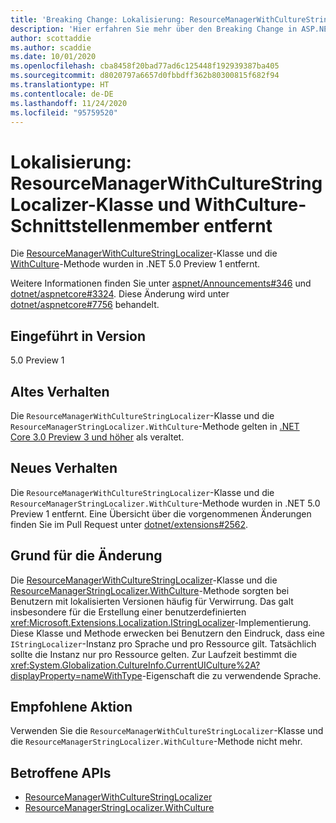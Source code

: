 ```yaml
---
title: 'Breaking Change: Lokalisierung: ResourceManagerWithCultureStringLocalizer-Klasse und WithCulture-Schnittstellenmember entfernt'
description: 'Hier erfahren Sie mehr über den Breaking Change in ASP.NET Core 5.0 mit dem Titel „Lokalisierung: ResourceManagerWithCultureStringLocalizer-Klasse und WithCulture-Schnittstellenmember entfernt'
author: scottaddie
ms.author: scaddie
ms.date: 10/01/2020
ms.openlocfilehash: cba8458f20bad77ad6c125448f192939387ba405
ms.sourcegitcommit: d8020797a6657d0fbbdff362b80300815f682f94
ms.translationtype: HT
ms.contentlocale: de-DE
ms.lasthandoff: 11/24/2020
ms.locfileid: "95759520"
---
```

# <a name="localization-resourcemanagerwithculturestringlocalizer-class-and-withculture-interface-member-removed"></a>Lokalisierung: ResourceManagerWithCultureStringLocalizer-Klasse und WithCulture-Schnittstellenmember entfernt

Die [ResourceManagerWithCultureStringLocalizer](/dotnet/api/microsoft.extensions.localization.resourcemanagerwithculturestringlocalizer?view=dotnet-plat-ext-3.1)-Klasse und die [WithCulture](/dotnet/api/microsoft.extensions.localization.resourcemanagerstringlocalizer.withculture?view=dotnet-plat-ext-3.1)-Methode wurden in .NET 5.0 Preview 1 entfernt.

Weitere Informationen finden Sie unter [aspnet/Announcements#346](https://github.com/aspnet/Announcements/issues/346) und [dotnet/aspnetcore#3324](https://github.com/dotnet/aspnetcore/issues/3324). Diese Änderung wird unter [dotnet/aspnetcore#7756](https://github.com/dotnet/aspnetcore/issues/7756) behandelt.

## <a name="version-introduced"></a>Eingeführt in Version

5.0 Preview 1

## <a name="old-behavior"></a>Altes Verhalten

Die `ResourceManagerWithCultureStringLocalizer`-Klasse und die `ResourceManagerStringLocalizer.WithCulture`-Methode gelten in [.NET Core 3.0 Preview 3 und höher](../../../../core/compatibility/2.2-3.0.md#localization-resourcemanagerwithculturestringlocalizer-and-withculture-marked-obsolete) als veraltet.

## <a name="new-behavior"></a>Neues Verhalten

Die `ResourceManagerWithCultureStringLocalizer`-Klasse und die `ResourceManagerStringLocalizer.WithCulture`-Methode wurden in .NET 5.0 Preview 1 entfernt. Eine Übersicht über die vorgenommenen Änderungen finden Sie im Pull Request unter [dotnet/extensions#2562](https://github.com/dotnet/extensions/pull/2562/files).

## <a name="reason-for-change"></a>Grund für die Änderung

Die [ResourceManagerWithCultureStringLocalizer](/dotnet/api/microsoft.extensions.localization.resourcemanagerwithculturestringlocalizer?view=dotnet-plat-ext-3.1)-Klasse und die [ResourceManagerStringLocalizer.WithCulture](/dotnet/api/microsoft.extensions.localization.resourcemanagerstringlocalizer.withculture?view=dotnet-plat-ext-3.1)-Methode sorgten bei Benutzern mit lokalisierten Versionen häufig für Verwirrung. Das galt insbesondere für die Erstellung einer benutzerdefinierten <xref:Microsoft.Extensions.Localization.IStringLocalizer>-Implementierung. Diese Klasse und Methode erwecken bei Benutzern den Eindruck, dass eine `IStringLocalizer`-Instanz pro Sprache und pro Ressource gilt. Tatsächlich sollte die Instanz nur pro Ressource gelten. Zur Laufzeit bestimmt die <xref:System.Globalization.CultureInfo.CurrentUICulture%2A?displayProperty=nameWithType>-Eigenschaft die zu verwendende Sprache.

## <a name="recommended-action"></a>Empfohlene Aktion

Verwenden Sie die `ResourceManagerWithCultureStringLocalizer`-Klasse und die `ResourceManagerStringLocalizer.WithCulture`-Methode nicht mehr.

## <a name="affected-apis"></a>Betroffene APIs

- [ResourceManagerWithCultureStringLocalizer](/dotnet/api/microsoft.extensions.localization.resourcemanagerwithculturestringlocalizer?view=dotnet-plat-ext-3.1)
- [ResourceManagerStringLocalizer.WithCulture](/dotnet/api/microsoft.extensions.localization.resourcemanagerstringlocalizer.withculture?view=dotnet-plat-ext-3.1)

<!--

### Category

ASP.NET Core

### Affected APIs

- `T:Microsoft.Extensions.Localization.ResourceManagerWithCultureStringLocalizer`
- `Overload:Microsoft.Extensions.Localization.ResourceManagerStringLocalizer.WithCulture`

-->
